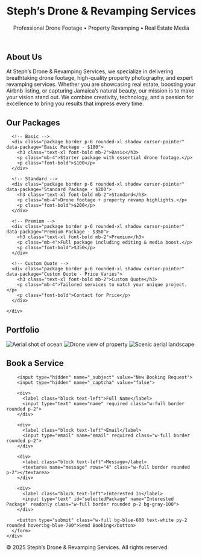<!DOCTYPE html>
<html lang="en">
<head>
  <meta charset="UTF-8">
  <meta name="viewport" content="width=device-width, initial-scale=1.0">
  <title>Steph’s Drone & Revamping Services</title>
  <script src="https://cdn.tailwindcss.com"></script>
  <style>
    .selected {
      border: 3px solid #2563eb;
      background-color: #eff6ff;
    }
  </style>
</head>
<body class="font-sans text-gray-800">

  <!-- Header -->
  <header class="bg-gray-900 text-white p-6 text-center">
    <h1 class="text-3xl font-bold">Steph’s Drone & Revamping Services</h1>
    <p class="text-lg mt-2">Professional Drone Footage • Property Revamping • Real Estate Media</p>
  </header>

  <!-- About -->
  <section id="about" class="py-16 px-6 bg-gray-100 text-center">
    <h2 class="text-3xl font-bold mb-4">About Us</h2>
    <p class="max-w-3xl mx-auto text-lg">
      At Steph’s Drone & Revamping Services, we specialize in delivering breathtaking drone footage, 
      high-quality property photography, and expert revamping services. Whether you are showcasing 
      real estate, boosting your Airbnb listing, or capturing Jamaica’s natural beauty, our mission 
      is to make your vision stand out. We combine creativity, technology, and a passion for excellence 
      to bring you results that impress every time.
    </p>
  </section>

  <!-- Packages -->
  <section id="packages" class="py-16 px-6">
    <h2 class="text-3xl font-bold text-center mb-12">Our Packages</h2>
    <div class="grid md:grid-cols-4 gap-6 max-w-6xl mx-auto">

      <!-- Basic -->
      <div class="package border p-6 rounded-xl shadow cursor-pointer" data-package="Basic Package - $100">
        <h3 class="text-xl font-bold mb-2">Basic</h3>
        <p class="mb-4">Starter package with essential drone footage.</p>
        <p class="font-bold">$100</p>
      </div>

      <!-- Standard -->
      <div class="package border p-6 rounded-xl shadow cursor-pointer" data-package="Standard Package - $200">
        <h3 class="text-xl font-bold mb-2">Standard</h3>
        <p class="mb-4">Drone footage + property revamp highlights.</p>
        <p class="font-bold">$200</p>
      </div>

      <!-- Premium -->
      <div class="package border p-6 rounded-xl shadow cursor-pointer" data-package="Premium Package - $350">
        <h3 class="text-xl font-bold mb-2">Premium</h3>
        <p class="mb-4">Full package including editing & media boost.</p>
        <p class="font-bold">$350</p>
      </div>

      <!-- Custom Quote -->
      <div class="package border p-6 rounded-xl shadow cursor-pointer" data-package="Custom Quote - Price Varies">
        <h3 class="text-xl font-bold mb-2">Custom Quote</h3>
        <p class="mb-4">Tailored services to match your unique project.</p>
        <p class="font-bold">Contact for Price</p>
      </div>

    </div>
  </section>

  <!-- Portfolio -->
  <section id="portfolio" class="py-20 px-6 bg-gray-50 text-center">
    <h2 class="text-3xl font-bold mb-12">Portfolio</h2>
    <div class="grid md:grid-cols-3 gap-6 max-w-6xl mx-auto">
      <img src="https://images.unsplash.com/photo-1507525428034-b723cf961d3e?auto=format&fit=crop&w=900&q=80" 
           alt="Aerial shot of ocean" 
           class="rounded-xl shadow portfolio-img">
      <img src="https://images.unsplash.com/photo-1500530855697-b586d89ba3ee?auto=format&fit=crop&w=900&q=80" 
           alt="Drone view of property" 
           class="rounded-xl shadow portfolio-img">
      <img src="https://images.unsplash.com/photo-1470770841072-f978cf4d019e?auto=format&fit=crop&w=900&q=80" 
           alt="Scenic aerial landscape" 
           class="rounded-xl shadow portfolio-img">
    </div>
  </section>

  <!-- Contact Form -->
  <section id="contact" class="py-16 px-6 bg-gray-100">
    <div class="max-w-3xl mx-auto">
      <h2 class="text-3xl font-bold text-center mb-8">Book a Service</h2>
      <form action="https://formsubmit.co/stephsdronerevampingservices@gmail.com" method="POST" class="space-y-4 bg-white p-6 rounded-xl shadow">
        
        <input type="hidden" name="_subject" value="New Booking Request">
        <input type="hidden" name="_captcha" value="false">

        <div>
          <label class="block text-left">Full Name</label>
          <input type="text" name="name" required class="w-full border rounded p-2">
        </div>

        <div>
          <label class="block text-left">Email</label>
          <input type="email" name="email" required class="w-full border rounded p-2">
        </div>

        <div>
          <label class="block text-left">Message</label>
          <textarea name="message" rows="4" class="w-full border rounded p-2"></textarea>
        </div>

        <div>
          <label class="block text-left">Interested In</label>
          <input type="text" id="selectedPackage" name="Interested Package" readonly class="w-full border rounded p-2 bg-gray-100">
        </div>

        <button type="submit" class="w-full bg-blue-600 text-white py-2 rounded hover:bg-blue-700">Send Booking</button>
      </form>
    </div>
  </section>

  <!-- Footer -->
  <footer class="bg-gray-900 text-white p-6 text-center">
    <p>&copy; 2025 Steph’s Drone & Revamping Services. All rights reserved.</p>
  </footer>

  <!-- Script for package selection -->
  <script>
    const packages = document.querySelectorAll('.package');
    const selectedPackageInput = document.getElementById('selectedPackage');

    packages.forEach(pkg => {
      pkg.addEventListener('click', () => {
        packages.forEach(p => p.classList.remove('selected'));
        pkg.classList.add('selected');
        selectedPackageInput.value = pkg.getAttribute('data-package');
      });
    });
  </script>

</body>
</html>
